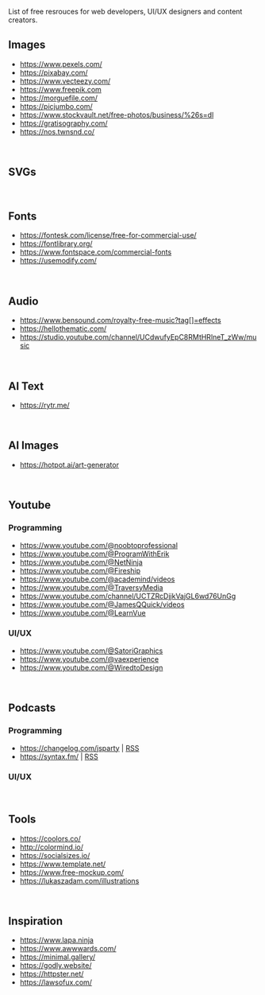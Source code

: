 List of free resrouces for web developers, UI/UX designers and content creators. 

## Images
- https://www.pexels.com/
- https://pixabay.com/
- https://www.vecteezy.com/
- https://www.freepik.com
- https://morguefile.com/
- https://picjumbo.com/
- https://www.stockvault.net/free-photos/business/%26s=dl
- https://gratisography.com/
- https://nos.twnsnd.co/
<br />

## SVGs
<br />

## Fonts
- https://fontesk.com/license/free-for-commercial-use/
- https://fontlibrary.org/
- https://www.fontspace.com/commercial-fonts
- https://usemodify.com/
<br />

## Audio
- https://www.bensound.com/royalty-free-music?tag[]=effects 
- https://hellothematic.com/
- https://studio.youtube.com/channel/UCdwufyEpC8RMtHRlneT_zWw/music
<br />

## AI Text
- https://rytr.me/
<br />

## AI Images
- https://hotpot.ai/art-generator 
<br />

## Youtube
### Programming
- https://www.youtube.com/@noobtoprofessional
- https://www.youtube.com/@ProgramWithErik
- https://www.youtube.com/@NetNinja
- https://www.youtube.com/@Fireship
- https://www.youtube.com/@academind/videos
- https://www.youtube.com/@TraversyMedia
- https://www.youtube.com/channel/UCTZRcDjjkVajGL6wd76UnGg
- https://www.youtube.com/@JamesQQuick/videos
- https://www.youtube.com/@LearnVue

### UI/UX
- https://www.youtube.com/@SatoriGraphics
- https://www.youtube.com/@vaexperience
- https://www.youtube.com/@WiredtoDesign
<br />

## Podcasts
### Programming
- https://changelog.com/jsparty | [RSS](https://changelog.com/jsparty/feed)
- https://syntax.fm/ | [RSS](http://feed.syntax.fm/rss)

### UI/UX
<br />

## Tools
- https://coolors.co/
- http://colormind.io/
- https://socialsizes.io/
- https://www.template.net/
- https://www.free-mockup.com/
- https://lukaszadam.com/illustrations
<br />

## Inspiration
- https://www.lapa.ninja
- https://www.awwwards.com/
- https://minimal.gallery/
- https://godly.website/
- https://httpster.net/
- https://lawsofux.com/
<br />
